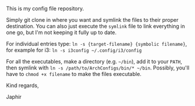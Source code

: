 This is my config file repository.

Simply git clone in where you want and symlink the files to their proper
destination. You can also just execute the `symlink` file to link everything in
one go, but I'm not keeping it fully up to date.

For individual entries type: `ln -s {target-filename} {symbolic filename}`, for
example for i3: `ln -s i3config ~/.config/i3/config`

For all the executables, make a directory (e.g. `~/bin`), add it to your
`PATH`, then symlink with `ln -s /path/to/ArchConfigs/bin/* ~/bin`. Possibly,
you'll have to `chmod +x filename` to make the files executable.

Kind regards,

Japhir
